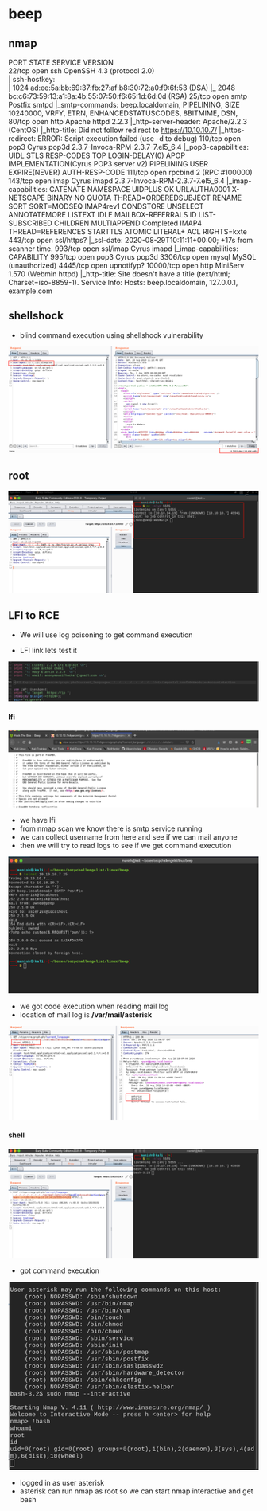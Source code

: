 # beep



## nmap

PORT      STATE SERVICE    VERSION                                                                                                     
22/tcp    open  ssh        OpenSSH 4.3 (protocol 2.0)                                                                                  
| ssh-hostkey:                                                                                                                         
|   1024 ad:ee:5a:bb:69:37:fb:27:af:b8:30:72:a0:f9:6f:53 (DSA)
|_  2048 bc:c6:73:59:13:a1:8a:4b:55:07:50:f6:65:1d:6d:0d (RSA)
25/tcp    open  smtp       Postfix smtpd
|_smtp-commands: beep.localdomain, PIPELINING, SIZE 10240000, VRFY, ETRN, ENHANCEDSTATUSCODES, 8BITMIME, DSN, 
80/tcp    open  http       Apache httpd 2.2.3
|_http-server-header: Apache/2.2.3 (CentOS)
|_http-title: Did not follow redirect to https://10.10.10.7/
|_https-redirect: ERROR: Script execution failed (use -d to debug)
110/tcp   open  pop3       Cyrus pop3d 2.3.7-Invoca-RPM-2.3.7-7.el5_6.4
|_pop3-capabilities: UIDL STLS RESP-CODES TOP LOGIN-DELAY(0) APOP IMPLEMENTATION(Cyrus POP3 server v2) PIPELINING USER EXPIRE(NEVER) AUTH-RESP-CODE
111/tcp   open  rpcbind    2 (RPC #100000)
143/tcp   open  imap       Cyrus imapd 2.3.7-Invoca-RPM-2.3.7-7.el5_6.4
|_imap-capabilities: CATENATE NAMESPACE UIDPLUS OK URLAUTHA0001 X-NETSCAPE BINARY NO QUOTA THREAD=ORDEREDSUBJECT RENAME SORT SORT=MODSEQ IMAP4rev1 CONDSTORE UNSELECT ANNOTATEMORE LISTEXT IDLE MAILBOX-REFERRALS ID LIST-SUBSCRIBED CHILDREN MULTIAPPEND Completed IMAP4 THREAD=REFERENCES STARTTLS ATOMIC LITERAL+ ACL RIGHTS=kxte
443/tcp   open  ssl/https?
|_ssl-date: 2020-08-29T10:11:11+00:00; +17s from scanner time.
993/tcp   open  ssl/imap   Cyrus imapd
|_imap-capabilities: CAPABILITY
995/tcp   open  pop3       Cyrus pop3d
3306/tcp  open  mysql      MySQL (unauthorized)
4445/tcp  open  upnotifyp?
10000/tcp open  http       MiniServ 1.570 (Webmin httpd)
|_http-title: Site doesn't have a title (text/html; Charset=iso-8859-1).
Service Info: Hosts:  beep.localdomain, 127.0.0.1, example.com



## shellshock

- blind command execution using shellshock vulnerability

![image-20200829165404813](beep.assets/image-20200829165404813.png)



## root



![image-20200829165631417](beep.assets/image-20200829165631417.png)





## LFI to RCE

- We will use log poisoning to get command execution



- LFI link lets test it

![image-20200829170047859](beep.assets/image-20200829170047859.png)



#### lfi

![image-20200829170918131](beep.assets/image-20200829170918131.png)



- we have lfi
- from nmap scan we know there is smtp service running 
- we can collect username from here and see if we can mail anyone
- then we will try to read logs to see if we get command execution

![image-20200829173824314](beep.assets/image-20200829173824314.png)



- we got code execution when reading mail log
- location of mail log is **/var/mail/asterisk**

![image-20200829173902108](beep.assets/image-20200829173902108.png)





#### shell

![image-20200829174151920](beep.assets/image-20200829174151920.png)

- got command execution

![image-20200829174353838](beep.assets/image-20200829174353838.png)

- logged in as user asterisk
- asterisk can run nmap as root so we can start nmap interactive and get bash